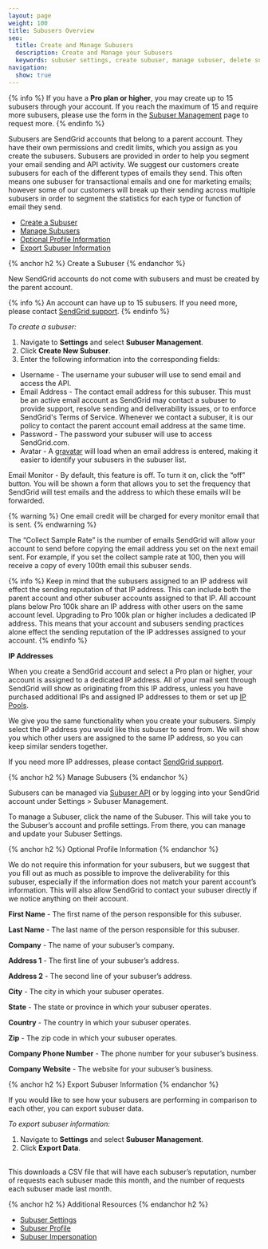 ```yaml
---
layout: page
weight: 100
title: Subusers Overview
seo:
  title: Create and Manage Subusers
  description: Create and Manage your Subusers
  keywords: subuser settings, create subuser, manage subuser, delete subuser
navigation:
  show: true
---
```


{% info %}
If you have a **Pro plan or higher**, you may create up to 15 subusers through your account. If you reach the maximum of 15 and require more subusers, please use the form in the [Subuser Management]({{site.app_url}}/settings/subusers) page to request more.
{% endinfo %}

Subusers are SendGrid accounts that belong to a parent account. They have their own permissions and credit limits, which you assign as you create the subusers. Subusers are provided in order to help you segment your email sending and API activity. We suggest our customers create subusers for each of the different types of emails they send. This often means one subuser for transactional emails and one for marketing emails; however some of our customers will break up their sending across multiple subusers in order to segment the statistics for each type or function of email they send.


- [Create a Subuser](#-Create-a-Subuser)
- [Manage Subusers](#-Manage-Subusers)
- [Optional Profile Information](#-Optional-Profile-Information)
- [Export Subuser Information](#-Export-Subuser-Information)



{% anchor h2 %}
Create a Subuser
{% endanchor %}

New SendGrid accounts do not come with subusers and must be created by the parent account.

{% info %}
An account can have up to 15 subusers. If you need more, please contact [SendGrid support]({{site.support_url}}).
{% endinfo %}

*To create a subuser:*

1. Navigate to **Settings** and select **Subuser Management**. 
1. Click **Create New Subuser**. 
1. Enter the following information into the corresponding fields:
 * Username - The username your subuser will use to send email and access the API.
 * Email Address - The contact email address for this subuser. This must be an active email account as SendGrid may contact a subuser to provide support,  resolve sending and deliverability issues, or to enforce SendGrid's Terms of Service. Whenever we contact a subuser, it is our policy to contact the    parent account email address at the same time.
 * Password - The password your subuser will use to access SendGrid.com.
 * Avatar - A [gravatar](http://gravatar.com) will load when an email address is entered, making it easier to identify your subusers in the subuser list.

Email Monitor - By default, this feature is off. To turn it on, click the “off” button. You will be shown a form that allows you to set the frequency that SendGrid will test emails and the address to which these emails will be forwarded.

{% warning %}
One email credit will be charged for every monitor email that is sent.
{% endwarning %}

The “Collect Sample Rate” is the number of emails SendGrid will allow your account to send before copying the email address you set on the next email sent. For example, if you set the collect sample rate at 100, then you will receive a copy of every 100th email this subuser sends.

{% info %}
Keep in mind that the subusers assigned to an IP address will effect the sending reputation of that IP address. This can include both the parent account and other subuser accounts assigned to that IP. All account plans below Pro 100k share an IP address with other users on the same account level. Upgrading to Pro 100k plan or higher includes a dedicated IP address. This means that your account and subusers sending practices alone effect the sending reputation of the IP addresses assigned to your account.
{% endinfo %}

**IP Addresses**

When you create a SendGrid account and select a Pro plan or higher, your account is assigned to a dedicated IP address. All of your mail sent through SendGrid will show as originating from this IP address, unless you have purchased additional IPs and assigned IP addresses to them or set up [IP Pools]({{root_url}}/API_Reference/Web_API_v3/IP_Management/ip_pools.html).

We give you the same functionality when you create your subusers. Simply select the IP address you would like this subuser to send from. We will show you which other users are assigned to the same IP address, so you can keep similar senders together.

If you need more IP addresses, please contact [SendGrid support]({{site.support_url}}).

{% anchor h2 %}
Manage Subusers
{% endanchor %}

Subusers can be managed via [Subuser API](https://sendgrid.api-docs.io/v3.0/subusers-api) or by logging into your SendGrid account under Settings > Subuser Management.

To manage a Subuser, click the name of the Subuser. This will take you to the Subuser’s account and profile settings. From there, you can manage and update your Subuser Settings.

{% anchor h2 %}
Optional Profile Information
{% endanchor %}

We do not require this information for your subusers, but we suggest that you fill out as much as possible to improve the deliverability for this subuser, especially if the information does not match your parent account’s information. This will also allow SendGrid to contact your subuser directly if we notice anything on their account.

**First Name** - The first name of the person responsible for this subuser.

**Last Name** - The last name of the person responsible for this subuser.

**Company** - The name of your subuser’s company.

**Address 1** - The first line of your subuser’s address.

**Address 2** - The second line of your subuser’s address.

**City** - The city in which your subuser operates.

**State** - The state or province in which your subuser operates.

**Country** - The country in which your subuser operates.

**Zip** - The zip code in which your subuser operates.

**Company Phone Number** - The phone number for your subuser’s business.

**Company Website** - The website for your subuser’s business.

{% anchor h2 %}
Export Subuser Information
{% endanchor %}

If you would like to see how your subusers are performing in comparison to each other, you can export subuser data. 

*To export subuser information:*

1. Navigate to **Settings** and select **Subuser Management**. 
1. Click **Export Data**. 

 <br>This downloads a CSV file that will have each subuser’s reputation, number of requests each subuser made this month, and the number of requests each subuser made last month. 

{% anchor h2 %}
Additional Resources
{% endanchor h2 %}

- [Subuser Settings]({{root_url}}/User_Guide/Settings/Subusers/settings.html)
- [Subuser Profile]({{root_url}}/User_Guide/Settings/Subusers/profile.html)
- [Subuser Impersonation]({{root_url}}/User_Guide/Settings/Subusers/impersonation.html)
